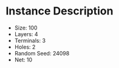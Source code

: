 # Instance Description

* Size: 100
* Layers: 4
* Terminals: 3
* Holes: 2
* Random Seed: 24098
* Net: 10
